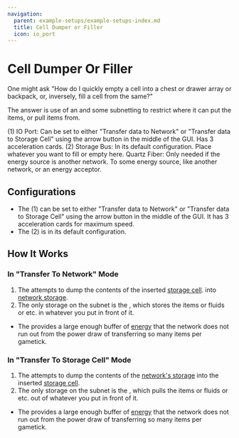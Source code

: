 ```yaml
---
navigation:
  parent: example-setups/example-setups-index.md
  title: Cell Dumper or Filler
  icon: io_port
---
```


# Cell Dumper Or Filler

One might ask "How do I quickly empty a cell into a chest or drawer array or backpack, or, inversely, fill a cell from the same?"

The answer is use of an <ItemLink id="io_port" /> and some subnetting to restrict where it can put the items, or pull items from.

<GameScene zoom="6">
  <ImportStructure src="../assets/assemblies/cell_dumper_filler.snbt" />

<BoxAnnotation color="#dddddd" min="1 1 0" max="2 2 1">
        (1) IO Port: Can be set to either "Transfer data to Network" or "Transfer data to Storage Cell" using the arrow button
        in the middle of the GUI. Has 3 acceleration cards.
        <ItemImage id="speed_card" scale="2" />
  </BoxAnnotation>

<BoxAnnotation color="#dddddd" min="0 0.7 0" max="1 1 1">
        (2) Storage Bus: In its default configuration.
  </BoxAnnotation>

<BoxAnnotation color="#33dd33" min="0 1 0" max="1 2 1">
        Place whatever you want to fill or empty here.
  </BoxAnnotation>

<BoxAnnotation color="#dddddd" min="2 0.35 0.35" max="2.3 0.65 0.65">
        Quartz Fiber: Only needed if the energy source is another network.
  </BoxAnnotation>

<DiamondAnnotation pos="3 0.5 0.5" color="#00ff00">
        To some energy source, like another network, or an energy acceptor.
    </DiamondAnnotation>

  <IsometricCamera yaw="195" pitch="30" />
</GameScene>

## Configurations

* The <ItemLink id="io_port" /> (1) can be set to either "Transfer data to Network" or "Transfer data to Storage Cell" using the arrow button
  in the middle of the GUI. It has 3 acceleration cards for maximum speed.
* The <ItemLink id="storage_bus" /> (2) is in its default configuration.

## How It Works

### In "Transfer To Network" Mode

1. The <ItemLink id="io_port" /> attempts to dump the contents of the inserted [storage cell](../items-blocks-machines/storage_cells.md).
    into [network storage](../ae2-mechanics/import-export-storage.md).
2. The only storage on the subnet is the <ItemLink id="storage_bus" />, which stores the items or fluids or etc. in whatever
    you put in front of it.
* The <ItemLink id="energy_cell" /> provides a large enough buffer of [energy](../ae2-mechanics/energy.md) that the network does
    not run out from the power draw of transferring so many items per gametick.

### In "Transfer To Storage Cell" Mode

1. The <ItemLink id="io_port" /> attempts to dump the contents of the [network's storage](../ae2-mechanics/import-export-storage.md)
   into the inserted [storage cell](../items-blocks-machines/storage_cells.md).
2. The only storage on the subnet is the <ItemLink id="storage_bus" />, which pulls the items or fluids or etc. out of whatever
   you put in front of it.
* The <ItemLink id="energy_cell" /> provides a large enough buffer of [energy](../ae2-mechanics/energy.md) that the network does
  not run out from the power draw of transferring so many items per gametick.